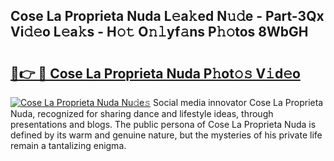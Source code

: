 ## Cose La Proprieta Nuda L𝚎a𝚔ed N𝚞𝚍e - Part-3Qx Vi𝚍𝚎o L𝚎a𝚔s - H𝚘𝚝 O𝚗𝚕yf𝚊ns P𝚑𝚘tos 8WbGH

# <h2><a href="http://kf4rivd.oniu.top/?m=Cose+La+Proprieta+Nuda">🔗👉 🔴 Cose La Proprieta Nuda P𝚑ot𝚘𝚜 V𝚒d𝚎o</a></h2>

[![Cose La Proprieta Nuda Nu𝚍e𝚜](https://i.imgur.com/0qMVB7G.gif)](http://kf4rivd.oniu.top/?m=Cose+La+Proprieta+Nuda)
Social media innovator Cose La Proprieta Nuda, recognized for sharing dance and lifestyle ideas, through presentations and blogs. The public persona of Cose La Proprieta Nuda is defined by its warm and genuine nature, but the mysteries of his private life remain a tantalizing enigma.  
